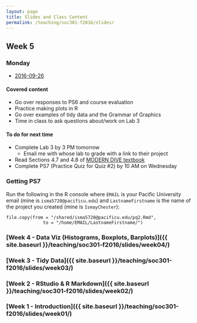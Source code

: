 ```yaml
---
layout: page
title: Slides and Class Content
permalink: /teaching/soc301-f2016/slides/
---
```


## Week 5

### Monday
- <a href = "{{ site.baseurl }}/teaching/soc301-f2016/slides/week-05/05a.html">2016-09-26</a>

#### Covered content
- Go over responses to PS6 and course evaluation
- Practice making plots in R
- Go over examples of tidy data and the Grammar of Graphics
- Time in class to ask questions about/work on Lab 3

#### To do for next time
- Complete Lab 3 by 3 PM tomorrow
    - Email me with whose lab to grade with a link to their project
- Read Sections 4.7 and 4.8 of [MODERN DIVE textbook](https://ismayc.github.io/moderndiver-book/4-viz.html#brief-review-of-the-grammar-of-graphics)
- Complete PS7 (Practice Quiz for Quiz #2) by 10 AM on Wednesday

### Getting PS7

Run the following in the R console where `EMAIL` is your Pacific University email (mine is `isma5720@pacificu.edu`) and `LastnameFirstname` is the name of the project you created (mine is `IsmayChester`):

```
file.copy(from = "/shared/isma5720@pacificu.edu/pq2.Rmd",
              to = "/home/EMAIL/LastnameFirstname/")
```

### [Week 4 - Data Viz (Histograms, Boxplots, Barplots)]({{ site.baseurl }}/teaching/soc301-f2016/slides/week04/)

### [Week 3 - Tidy Data]({{ site.baseurl }}/teaching/soc301-f2016/slides/week03/)

### [Week 2 - RStudio & R Markdown]({{ site.baseurl }}/teaching/soc301-f2016/slides/week02/)

### [Week 1 - Introduction]({{ site.baseurl }}/teaching/soc301-f2016/slides/week01/)